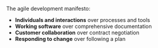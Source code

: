 The agile development manifesto:
- **Individuals and interactions** over processes and tools
- **Working software** over comprehensive documentation
- **Customer collaboration** over contract negotiation
- **Responding to change** over following a plan
